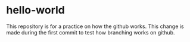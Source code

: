 # hello-world
This repository is for a practice on how the github works.
This change is made during the first commit to test how branching works on github.
